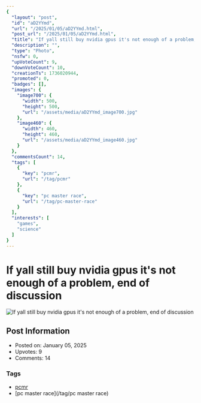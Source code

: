 ```yaml
---
{
  "layout": "post",
  "id": "aD2YYmd",
  "url": "/2025/01/05/aD2YYmd.html",
  "post_url": "/2025/01/05/aD2YYmd.html",
  "title": "If yall still buy nvidia gpus it's not enough of a problem, end of discussion",
  "description": "",
  "type": "Photo",
  "nsfw": 0,
  "upVoteCount": 9,
  "downVoteCount": 10,
  "creationTs": 1736020944,
  "promoted": 0,
  "badges": [],
  "images": {
    "image700": {
      "width": 500,
      "height": 500,
      "url": "/assets/media/aD2YYmd_image700.jpg"
    },
    "image460": {
      "width": 460,
      "height": 460,
      "url": "/assets/media/aD2YYmd_image460.jpg"
    }
  },
  "commentsCount": 14,
  "tags": [
    {
      "key": "pcmr",
      "url": "/tag/pcmr"
    },
    {
      "key": "pc master race",
      "url": "/tag/pc-master-race"
    }
  ],
  "interests": [
    "games",
    "science"
  ]
}
---
```


# If yall still buy nvidia gpus it's not enough of a problem, end of discussion

![If yall still buy nvidia gpus it's not enough of a problem, end of discussion](/assets/media/aD2YYmd_image700.jpg)

## Post Information

- Posted on: January 05, 2025
- Upvotes: 9
- Comments: 14

### Tags

- [pcmr](/tag/pcmr)
- [pc master race](/tag/pc master race)
